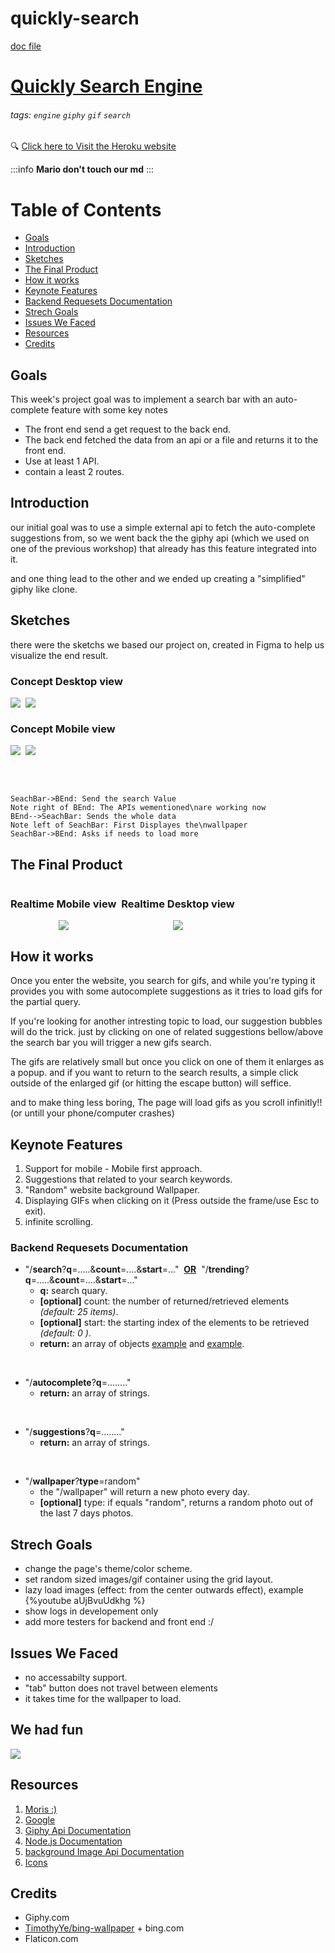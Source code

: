 # quickly-search

[doc file](https://hackmd.io/@qkHgX7jGSCC3bWyVhIsGgQ/rkmei3b_U/edit)

# [Quickly Search Engine](https://warm-scrubland-91667.herokuapp.com/)

###### tags: `engine` `giphy` `gif` `search`
 
 
 :mag:  [Click here to Visit the Heroku website](https://warm-scrubland-91667.herokuapp.com/)
 
 
:::info
 **Mario don't touch our md**
:::

# Table of Contents

- [Goals](#Goals)
- [Introduction](#Introduction)
- [Sketches](#sketches)
- [The Final Product](#The-Final-Product)
- [How it works](#How-it-works)
- [Keynote Features](#Keynote-Features)
- [Backend Requesets Documentation](#Backend-Requesets-Documentation)
- [Strech Goals](#Strech-Goals)
- [Issues We Faced](Issues-We-Faced)
- [Resources](#Resources)
- [Credits](#Credits)
## Goals

This week's project goal was to implement a search bar with an auto-complete feature with some key notes

- The front end send a get request to the back end.
- The back end fetched the data from an api or a file and returns it to the front end.
- Use at least 1 API.
- contain a least 2 routes.

## Introduction  

our initial goal was to use a simple external api to fetch the auto-complete suggestions from,
so we went back the the giphy api (which we used on one of the previous workshop) that already has this feature integrated into it.

and one thing lead to the other and we ended up creating a "simplified" giphy like clone.



## Sketches
there were the sketchs we based our project on, created in Figma to help us visualize the end result.


### Concept Desktop view

<div style="display:flex;">
    <div style="display:flex;flex-direction:column;align-items:center;">
        <img src="https://i.imgur.com/o6Y6rj8.png?1" /> 
    </div> 
    &nbsp;&nbsp;
    <div style="display:flex;flex-direction:column;align-items:center">
        <img src="https://i.imgur.com/zS8rJQJ.png?1"/> 
    </div>
    
</div>

### Concept Mobile view
 <div style="display:flex;">
    <div style="display:flex;flex-direction:column;align-items:center;">
        <img src="https://i.imgur.com/jrarrbx.png?1" /> 
    </div> 
    &nbsp;&nbsp;
    <div style="display:flex;flex-direction:column;align-items:center">
        <img src="https://i.imgur.com/Hme0Kj0.png?1"/> 
    </div>
</div>

<br><br>


```sequence
SeachBar->BEnd: Send the search Value
Note right of BEnd: The APIs wementioned\nare working now
BEnd-->SeachBar: Sends the whole data
Note left of SeachBar: First Displayes the\nwallpaper
SeachBar->BEnd: Asks if needs to load more
```



## The Final Product

 <div style="display:flex;">
    <div style="display:flex;flex-direction:column;align-items:center;">
     <h3>Realtime Mobile view</h3>
     <img src="https://media.giphy.com/media/RLnAa4Gh3F6TTuTjx9/giphy.gif" /> 
    </div> 
    &nbsp;&nbsp;
    <div style="display:flex;flex-direction:column;align-items:center">
      <h3>Realtime Desktop view</h3>
     <img src="https://media.giphy.com/media/Kc35mbwbQ9hPMZHKaX/giphy.gif"/> 
    </div>
</div>



## How it works

Once you enter the website, you search for gifs, and while you're typing it provides you with some autocomplete suggestions as it tries to load gifs for the partial query.

If you're looking for another intresting topic to load, our suggestion bubbles will do the trick. just by clicking on one of  related suggestions bellow/above the search bar you will trigger a new gifs search.

The gifs are relatively small but once you click on one of them it enlarges as a popup. and if you want to return to the search results, a simple click outside of the enlarged gif (or hitting the escape button) will seffice.

and to make thing less boring, The page will load gifs as you scroll infinitly!! (or untill your phone/computer crashes)

## Keynote Features 

1. Support for mobile - Mobile first approach.
2. Suggestions that related to your search keywords.
3. "Random" website background Wallpaper.
4. Displaying GIFs when clicking on it (Press outside the frame/use Esc to exit).
5. infinite scrolling.


### Backend Requesets Documentation

- "/**search**?**q**=.....&**count**=....&**start**=..." &nbsp;<u>**OR**</u>&nbsp;      "/**trending**?**q**=.....&**count**=....&**start**=..."
    - **q:** search quary.
    - **[optional]** count: the number of returned/retrieved elements 
    *(default: 25 items)*.
    - **[optional]** start: the starting index of the elements to be retrieved
    *(default: 0 )*.
    - **return:** an array of objects [example](https://i.imgur.com/a1uLR9V.png) and [example](https://i.imgur.com/kG8hCH3.png).
    
<br>

- "/**autocomplete**?**q**=........" 
    - **return:** an array of strings.
    
<br>

- "/**suggestions**?**q**=........" 
    - **return:** an array of strings.
    
<br>

- "/**wallpaper**?**type**=random"
    - the "/wallpaper" will return a new photo every day.
    - **[optional]** type: if equals "random", returns a random photo out of the last 7 days photos.
    


## Strech Goals
- change the page's theme/color scheme.
- set random sized images/gif container using the grid layout.
-  lazy load images (effect: from the center outwards effect), example {%youtube aUjBvuUdkhg %}
-  show logs in developement only
- add more testers for backend and front end :/


## Issues We Faced
- no accessabilty support.
- "tab" button does not travel between elements
- it takes time for the wallpaper to load.


## We had fun
![](https://media1.giphy.com/media/ulv4Jwz3R0MHC/giphy.gif?cid=236016229813dbdaa77d1ba39fc05bcdb57dc5d86465591f&amp;rid=giphy.gif&quot)


## Resources
1. [Moris :)](https://github.com/MorisR)
2. [Google](https://google.com)
3. [Giphy Api Documentation](https://developers.giphy.com/docs/sdk)
4. [Node.js Documentation](https://nodejs.org/api/index.html)
4. [background Image Api Documentation](https://github.com/TimothyYe/bing-wallpaper)
5. [Icons](https://www.flaticon.com)


## Credits
- Giphy.com
- [TimothyYe/bing-wallpaper](https://github.com/TimothyYe/bing-wallpaper) + bing.com
- Flaticon.com


